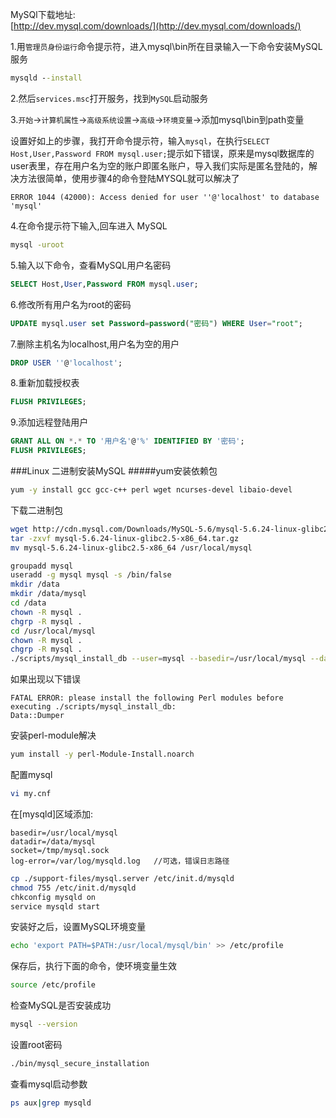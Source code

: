 MySQl下载地址:      
[http://dev.mysql.com/downloads/](http://dev.mysql.com/downloads/)

1.用`管理员身份运行`命令提示符，进入mysql\bin所在目录输入一下命令安装MySQL服务    
```bat
mysqld --install
```
2.然后`services.msc`打开服务，找到`MySQL`启动服务     

3.`开始`->`计算机属性`->`高级系统设置`->`高级`->`环境变量`->添加mysql\bin到path变量

设置好如上的步骤，我打开命令提示符，输入`mysql`，在执行`SELECT Host,User,Password FROM mysql.user;`提示如下错误，原来是mysql数据库的user表里，存在用户名为空的账户即匿名账户，导入我们实际是匿名登陆的，解决方法很简单，使用步骤4的命令登陆MYSQL就可以解决了
```text
ERROR 1044 (42000): Access denied for user ''@'localhost' to database 'mysql'
```

4.在命令提示符下输入,回车进入 MySQL
```bat
mysql -uroot
```
5.输入以下命令，查看MySQL用户名密码
```sql
SELECT Host,User,Password FROM mysql.user;
```
6.修改所有用户名为root的密码
```sql
UPDATE mysql.user set Password=password("密码") WHERE User="root";
```
7.删除主机名为localhost,用户名为空的用户
```sql
DROP USER ''@'localhost';
```
8.重新加载授权表
```sql
FLUSH PRIVILEGES;
```
9.添加远程登陆用户
```sql
GRANT ALL ON *.* TO '用户名'@'%' IDENTIFIED BY '密码';
FLUSH PRIVILEGES;
```
###Linux  二进制安装MySQL
#####yum安装依赖包
```bash
yum -y install gcc gcc-c++ perl wget ncurses-devel libaio-devel
```
下载二进制包
```bash
wget http://cdn.mysql.com/Downloads/MySQL-5.6/mysql-5.6.24-linux-glibc2.5-x86_64.tar.gz
tar -zxvf mysql-5.6.24-linux-glibc2.5-x86_64.tar.gz
mv mysql-5.6.24-linux-glibc2.5-x86_64 /usr/local/mysql
```
```bash
groupadd mysql
useradd -g mysql mysql -s /bin/false
mkdir /data
mkdir /data/mysql
cd /data
chown -R mysql .
chgrp -R mysql .
cd /usr/local/mysql
chown -R mysql .
chgrp -R mysql .
./scripts/mysql_install_db --user=mysql --basedir=/usr/local/mysql --datadir=/data/mysql
```
如果出现以下错误
```
FATAL ERROR: please install the following Perl modules before executing ./scripts/mysql_install_db:
Data::Dumper
```
安装perl-module解决
```sh
yum install -y perl-Module-Install.noarch
```
配置mysql
```bash
vi my.cnf
```
在[mysqld]区域添加:
```text
basedir=/usr/local/mysql
datadir=/data/mysql
socket=/tmp/mysql.sock
log-error=/var/log/mysqld.log   //可选，错误日志路径
```
```bash
cp ./support-files/mysql.server /etc/init.d/mysqld
chmod 755 /etc/init.d/mysqld
chkconfig mysqld on
service mysqld start
```
安装好之后，设置MySQL环境变量
```bash
echo 'export PATH=$PATH:/usr/local/mysql/bin' >> /etc/profile
```
保存后，执行下面的命令，使环境变量生效
```bash
source /etc/profile
```
检查MySQL是否安装成功
```bash
mysql --version
```
设置root密码
```sh
./bin/mysql_secure_installation
```
查看mysql启动参数
```sh
ps aux|grep mysqld
```